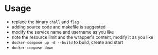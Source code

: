 # Usage

- replace the binary `chall` and `flag`
- adding source code and makefile is suggested
- modify the service name and username as you like
- note the resource limit and the wrapper's content, modify it as you like
- `docker-compose up -d --build` to build, create and start
- `docker-compose down` 
